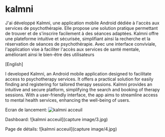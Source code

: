 # kalmni
J'ai développé Kalmni, une application mobile Android dédiée à l'accès aux services de psychothérapie. Elle propose une solution pratique permettant de trouver et de s'inscrire facilement à des séances adaptées. 
Kalmni offre une plateforme intuitive et sécurisée, simplifiant ainsi la recherche et la réservation de séances de psychothérapie. 
Avec une interface conviviale, l'application vise à faciliter l'accès aux services de santé mentale, améliorant ainsi le bien-être des utilisateurs

[English]

I developed Kalmni, an Android mobile application designed to facilitate access to psychotherapy services. It offers a practical solution for easily finding and registering for tailored therapy sessions. 
Kalmni provides an intuitive and secure platform, simplifying the search and booking of therapy sessions. 
With a user-friendly interface, the app aims to streamline access to mental health services, enhancing the well-being of users.

Ecran de lancement:
![kalmni acceuil](captureimage/2.jpg)

Dashboard:
![kalmni acceuil](capture image/3.jpg)

Page de détails:
![kalmni acceuil](capture image/4.jpg)








